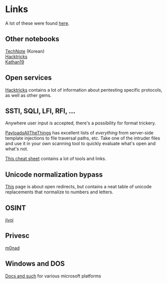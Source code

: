 # Links

A lot of these were found [here](https://github.com/collections/ctf-cybersec-resources).

## Other notebooks

[TechNote](https://www.lazenca.net/display/TEC/TechNote) \(Korean\)  
[Hacktricks](https://book.hacktricks.xyz/)  
[Kathan19](https://kathan19.gitbook.io/howtohunt/)  


## Open services

[Hacktricks](https://book.hacktricks.xyz/) contains a lot of information about pentesting specific protocols, as well as other gems.

## SSTI, SQLI, LFI, RFI, ...

Anywhere user input is accepted, there's a possibility for format trickery.

[PayloadsAllTheThings](https://github.com/swisskyrepo/PayloadsAllTheThings) has excellent lists of _everything_ from server-side template injections to file traversal paths, etc. Take one of the intruder files and use it in your own scanning tool to quickly evaluate what's open and what's not.

[This cheat sheet](https://github.com/riramar/Web-Attack-Cheat-Sheet) contains a lot of tools and links.

## Unicode normalization bypass

[This](https://www.hahwul.com/phoenix/ssrf-open-redirect) page is about open redirects, but contains a neat table of unicode replacements that normalize to numbers and letters.

## OSINT

[jivoi](https://github.com/jivoi/awesome-osint)

## Privesc

[m0nad](https://github.com/m0nad/awesome-privilege-escalation)

## Windows and DOS

[Docs and such](http://bytepointer.com/resources/index.htm) for various microsoft platforms


